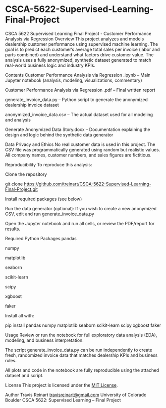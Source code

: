 # CSCA-5622-Supervised-Learning-Final-Project
CSCA 5622 Supervised Learning Final Project - Customer Performance Analysis via Regression
Overview
This project analyzes and models dealership customer performance using supervised machine learning. The goal is to predict each customer’s average total sales per invoice (labor and parts combined) and understand what factors drive customer value. The analysis uses a fully anonymized, synthetic dataset generated to match real-world business logic and industry KPIs.

Contents
Customer Performance Analysis via Regression .ipynb – Main Jupyter notebook (analysis, modeling, visualizations, commentary)

Customer Performance Analysis via Regression .pdf – Final written report

generate_invoice_data.py – Python script to generate the anonymized dealership invoice dataset

anonymized_invoice_data.csv – The actual dataset used for all modeling and analysis

Generate Anonymized Data Story.docx – Documentation explaining the design and logic behind the synthetic data generator

Data Privacy and Ethics
No real customer data is used in this project. The CSV file was programmatically generated using random but realistic values. All company names, customer numbers, and sales figures are fictitious.

Reproducibility
To reproduce this analysis:

Clone the repository

git clone https://github.com/treinart/CSCA-5622-Supervised-Learning-Final-Project.git

Install required packages (see below)

Run the data generator (optional):
If you wish to create a new anonymized CSV, edit and run generate_invoice_data.py

Open the Jupyter notebook and run all cells, or review the PDF/report for results.

Required Python Packages
pandas

numpy

matplotlib

seaborn

scikit-learn

scipy

xgboost

faker

Install all with:

pip install pandas numpy matplotlib seaborn scikit-learn scipy xgboost faker

Usage
Review or run the notebook for full exploratory data analysis (EDA), modeling, and business interpretation.

The script generate_invoice_data.py can be run independently to create fresh, randomized invoice data that matches dealership KPIs and business rules.

All plots and code in the notebook are fully reproducible using the attached dataset and script.

License
This project is licensed under the [MIT License](LICENSE).

Author
Travis Reinart
travisreinart@gmail.com
University of Colorado Boulder
CSCA 5622: Supervised Learning – Final Project
